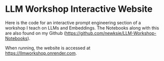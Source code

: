# LLM Workshop Interactive Website

Here is the code for an interactive prompt engineering section of a workshop I teach on LLMs and Embeddings. The Notebooks along with this are also found on my Github (https://github.com/newksie/LLM-Workshop-Notebooks).

When running, the website is accessed at https://llmworkshop.onrender.com.
